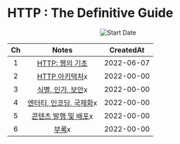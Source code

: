# HTTP : The Definitive Guide

<div align="center">

![Start Date](https://img.shields.io/badge/Start%20Date-2022--06--07-23d16b.svg)

| Ch  |              Notes              | CreatedAt  |
| :-: | :-----------------------------: | :--------: |
|  1  |     [HTTP: 웹의 기초](ch01)     | 2022-06-07 |
|  2  |     [HTTP 아키텍처](ch02)x      | 2022-00-00 |
|  3  |    [식별, 인가, 보안](ch03)x    | 2022-00-00 |
|  4  | [엔터티, 인코딩, 국제화](ch04)x | 2022-00-00 |
|  5  |  [콘텐츠 발행 및 배포](ch05)x   | 2022-00-00 |
|  6  |          [부록](ch06)x          | 2022-00-00 |

</div>
